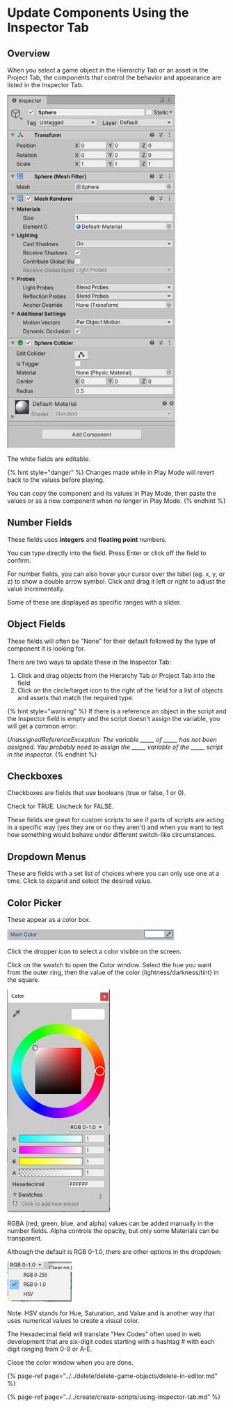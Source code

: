 # Update Components Using the Inspector Tab

## Overview

When you select a game object in the Hierarchy Tab or an asset in the Project Tab, the components that control the behavior and appearance are listed in the Inspector Tab.

![Example of components of a newly added Sphere game object.](../../.gitbook/assets/image%20%28142%29.png)

The white fields are editable.

{% hint style="danger" %}
Changes made while in Play Mode will revert back to the values before playing.

You can copy the component and its values in Play Mode, then paste the values or as a new component when no longer in Play Mode.
{% endhint %}

## Number Fields

These fields uses **integers** and **floating point** numbers.

You can type directly into the field. Press Enter or click off the field to confirm.

For number fields, you can also hover your cursor over the label \(eg. x, y, or z\) to show a double arrow symbol. Click and drag it left or right to adjust the value incrementally.

Some of these are displayed as specific ranges with a slider.

## Object Fields

These fields will often be "None" for their default followed by the type of component it is looking for. 

There are two ways to update these in the Inspector Tab:

1. Click and drag objects from the Hierarchy Tab or Project Tab into the field
2. Click on the circle/target icon to the right of the field for a list of objects and assets that match the required type.

{% hint style="warning" %}
If there is a reference an object in the script and the Inspector field is empty and the script doesn't assign the variable, you will get a common error:

_UnassignedReferenceException: The variable \_\_\_\_\_ of \_\_\_\_\_ has not been assigned. You probably need to assign the \_\_\_\_\_ variable of the \_\_\_\_\_ script in the inspector._
{% endhint %}

## **Checkboxes**

Checkboxes are fields that use booleans \(true or false, 1 or 0\).

Check for TRUE. Uncheck for FALSE.

These fields are great for custom scripts to see if parts of scripts are acting in a specific way \(yes they are or no they aren't\) and when you want to test how something would behave under different switch-like circumstances.

## Dropdown Menus

These are fields with a set list of choices where you can only use one at a time. Click to expand and select the desired value.

## Color Picker

These appear as a color box.

![](../../.gitbook/assets/image%20%28152%29.png)

Click the dropper icon to select a color visible on the screen.

Click on the swatch to open the Color window. Select the hue you want from the outer ring, then the value of the color \(lightness/darkness/tint\) in the square.

![](../../.gitbook/assets/image%20%2817%29.png)

RGBA \(red, green, blue, and alpha\) values can be added manually in the number fields. Alpha controls the opacity, but only some Materials can be transparent.

Although the default is RGB 0-1.0, there are other options in the dropdown:

![](../../.gitbook/assets/image%20%28144%29.png)

Note: HSV stands for Hue, Saturation, and Value and is another way that uses numerical values to create a visual color.

The Hexadecimal field will translate "Hex Codes" often used in web development that are six-digit codes starting with a hashtag \# with each digit ranging from 0-9 or A-E.

Close the color window when you are done.

{% page-ref page="../../delete/delete-game-objects/delete-in-editor.md" %}

{% page-ref page="../../create/create-scripts/using-inspector-tab.md" %}




